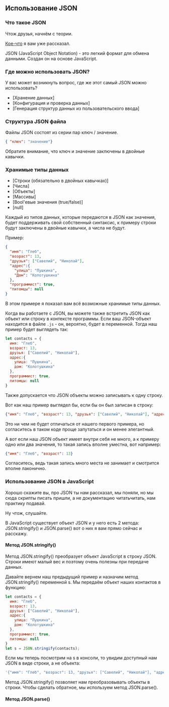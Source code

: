 ## Использование JSON

### Что такое JSON

Чтож друзья, начнём с теории. 

[Кое-что](https://github.com/TheFantomKiller420/CLEO-Redux-rus-local/blob/master/readme.md#json) я вам уже рассказал. 

JSON (JavaScript Object Notation) - это легкий формат для обмена данными. Создан он на основе JavaScript. 

### Где можно использовать JSON? 

У вас может возникнуть вопрос, где же этот самый JSON можно использовать? 

- [Хранение данных]
- [Конфигурация и проверка данных]
- [Генерация структур данных из пользовательского ввода]

### Структура JSON файла

Файлы JSON состоят из серии пар ключ / значение.

```json
{ "ключ": "значение"}
```

Обратите внимание, что ключ и значение заключены в двойные кавычки.

### Хранимые типы данных

- [Строки (обязательно в двойных кавычках)]
- [Числа]
- [Объекты]
- [Массивы]
- [Bool'евые значения (true/false)]
- [null]

Каждый из типов данных, которые передаются в JSON как значения, будет поддерживать свой собственный синтаксис, к примеру строки будут заключены в двойные кавычки, а числа не будут. 

Пример:

```json
{
  "имя": "Глеб", 
  "возраст": 13,
  "друзья": ["Савелий", "Николай"], 
  "адрес":{
    "улица": "Пушкина", 
    "Дом": "Колотушкина"
  }, 
  "программист": true, 
  "питомцы": null
}
```

В этом примере я показал вам всё возможные хранимые типы данных. 

Когда вы работаете с JSON, вы можете также встретить JSON как объект или строку в контексте программы. Если ваш JSON-объект находится в файле `.js` - он, вероятно, будет в переменной. Тогда наш пример будет выглядеть так:

```js
let contacts = {
  имя: "Глеб", 
  возраст: 13,
  друзья: ["Савелий", "Николай"], 
  адрес:{
    улица: "Пушкина", 
    дом: "Колотушкина"
  }, 
  программист: true, 
  питомцы: null
}
```

Также допускается что JSON объекты можно записывать к одну строку. 

Вот как наш пример выглядел бы, если бы он был записан в строку:

```json
{"имя": "Глеб", "возраст": 13, "друзья": ["Савелий", "Николай"], "адрес":{ "улица": "Пушкина", "дом": "Колотушкина" }, "программист": true, "питомцы": null}
```

Это ни чем не будет отличаться от нашего первого примера, но согласитесь в таком коде проще запутаться и он менее элегантный. 

А вот если наш JSON объект имеет внутри себя не много, а к примеру одно или два значения, то такая запись вполне уместна, вот например:

```json
{"имя": "Глеб", "возраст": 13}
```

Согласитесь, ведь такая запись много места не занимает и смотрится вполне лаконично. 

### Использование JSON в JavaScript

Хорошо скажите вы, про JSON ты нам рассказал, мы поняли, но мы сюда скрипты писать пришли, а не документацию читатьчитать, нам практику подавай. 

Ну чтож, слушайте. 

В JavaScript существует объект JSON и у него есть 2 метода: JSON.stringify() и JSON.parse() вот о них я вам прямо сейчас и расскажу. 

#### Метод JSON.stringify()

Метод JSON.stringify() преобразует объект JavaScript в строку JSON. Строки имеют малый вес и поэтому очень полезны при передаче данных. 

Давайте вернем наш предыдущий пример и назначим метод JSON.stringify() переменной s. Мы передаём объект наших контактов в функцию:

```js
let contacts = {
  имя: "Глеб", 
  возраст: 13,
  друзья: ["Савелий", "Николай"], 
  адрес:{
    улица: "Пушкина", 
    дом: "Колотушкина"
  }, 
  программист: true, 
  питомцы: null
}
let s = JSON.stringify(contacts);
```

Если мы теперь посмотрим на s в консоли, то увидим доступный нам JSON в виде строки, а не объекта:

```js
'{"имя": "Глеб", "возраст": 13, "друзья": ["Савелий", "Николай"], "адрес":{ "улица": "Пушкина", "дом": "Колотушкина" }, "программист": true, "питомцы": null}'
```

Метод JSON.stringify() позволяет нам преобразовывать объекты в строки. Чтобы сделать обратное, мы используем метод JSON.parse().

#### Метод JSON.parse()

